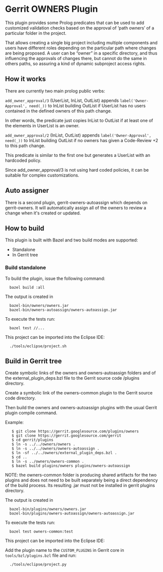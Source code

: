 # Gerrit OWNERS Plugin

This plugin provides some Prolog predicates that can be used to add customized
validation checks based on the approval of ‘path owners’ of a particular folder
in the project.

That allows creating a single big project including multiple components and
users have different roles depending on the particular path where changes are
being proposed. A user can be “owner” in a specific directory, and thus
influencing the approvals of changes there, but cannot do the same in others
paths, so assuring a kind of dynamic subproject access rights.

## How it works

There are currently two main prolog public verbs:

`add_owner_approval/3` (UserList, InList, OutList)
appends `label('Owner-Approval', need(_))` to InList building OutList if
UserList has no users contained in the defined owners of this path change.

In other words, the predicate just copies InList to OutList if at least one of
the elements in UserList is an owner.

`add_owner_approval/2` (InList, OutList)
appends `label('Owner-Approval', need(_))` to InList building OutList if
no owners has given a Code-Review +2  to this path change.

This predicate is similar to the first one but generates a UserList with an
hardcoded policy.

Since add_owner_approval/3 is not using hard coded policies, it can be suitable
for complex customizations.

## Auto assigner

There is a second plugin, gerrit-owners-autoassign which depends on
gerrit-owners. It will automatically assign all of the owners to review a
change when it's created or updated.

## How to build

This plugin is built with Bazel and two build modes are supported:

 * Standalone
 * In Gerrit tree

### Build standalone

To build the plugin, issue the following command:

```
  bazel build :all
```

The output is created in

```
  bazel-bin/owners/owners.jar
  bazel-bin/owners-autoassign/owners-autoassign.jar

```

To execute the tests run:

```
  bazel test //...
```

This project can be imported into the Eclipse IDE:

```
  ./tools/eclipse/project.sh
```

## Build in Gerrit tree

Create symbolic links of the owners and owners-autoassign folders and of the
external_plugin_deps.bzl file to the Gerrit source code /plugins directory.

Create a symbolic link of the owners-common plugin to the Gerrit source code
directory.

Then build the owners and owners-autoassign plugins with the usual Gerrit
plugin compile command.

Example:

```
   $ git clone https://gerrit.googlesource.com/plugins/owners
   $ git clone https://gerrit.googlesource.com/gerrit
   $ cd gerrit/plugins
   $ ln -s ../../owners/owners .
   $ ln -s ../../owners/owners-autoassign .
   $ ln -sf ../../owners/external_plugin_deps.bzl .
   $ cd ..
   $ ln -s ../owners/owners-common .
   $ bazel build plugins/owners plugins/owners-autoassign
```

NOTE: the owners-common folder is producing shared artifacts for the two plugins
and does not need to be built separately being a direct dependency of the build
process. Its resulting .jar must not be installed in gerrit plugins directory.

The output is created in

```
  bazel-bin/plugins/owners/owners.jar
  bazel-bin/plugins/owners-autoassign/owners-autoassign.jar
```

To execute the tests run:

```
  bazel test owners-common:test
```

This project can be imported into the Eclipse IDE:

Add the plugin name to the `CUSTOM_PLUGINS` in Gerrit core in
`tools/bzl/plugins.bzl` file and run:

```
  ./tools/eclipse/project.py
```

